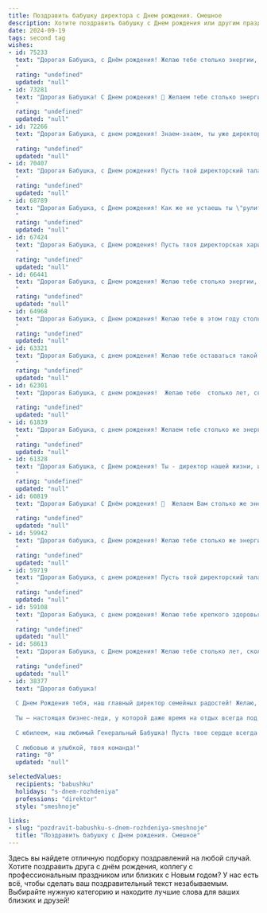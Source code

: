 ```yaml
---
title: Поздравить бабушку директора c Днем рождения. Смешное
description: Хотите поздравить бабушку c Днем рождения или другим праздником? Наш ИИ создаст незабываемое поздравление, а вы обязательно выделитесь среди других.  
date: 2024-09-19
tags: second tag
wishes:
- id: 75233
  text: "Дорогая Бабушка, с Днём рождения! Желаю тебе столько энергии, сколько у тебя было в твоей молодости, когда ты руководила целой компанией как настоящий директор! Пусть твой день рождения пройдет весело, как и все остальные твои дни!
  "
  rating: "undefined"
  updated: "null"
- id: 73281
  text: "Дорогая Бабушка! С Днем рождения! 🎉 Желаем тебе столько энергии, чтобы ты могла управлять не только своим внуками, но и целым акционерным обществом!  😉  Пусть твоя директорская рука всегда будет твердой и вовремя раздает \"премии\" в виде вкусных пирожков и сладких поцелуев!  🎂😘
  "
  rating: "undefined"
  updated: "null"
- id: 72266
  text: "Дорогая Бабушка, с днем рождения! Знаем-знаем, ты уже директор не только дома, но и по жизни! Пусть твой авторитет растет, как годовой отчет компании, а подчиненные (то есть мы) всегда будут в восторге от твоих \"директорских\" решений! 🎉🎂
  "
  rating: "undefined"
  updated: "null"
- id: 70407
  text: "Дорогая Бабушка, с Днем рождения! Пусть твой директорский талант  и дальше вдохновляет всех вокруг, а твоя \"железная рука\" управляет только собственным бизнесом по производству вкусных пирожков!
  "
  rating: "undefined"
  updated: "null"
- id: 68789
  text: "Дорогая Бабушка, с Днем рождения! Как же не устаешь ты \"рулить\" всем и вся, даже в свои годы?  Надеюсь, ты не слишком устала от этой \"директорской\" жизни!  Желаем тебе, чтобы подчиненные были послушными, как внуки, а планы выполнялись легко и просто, как пух, который ты пускаешь на ветер!
  "
  rating: "undefined"
  updated: "null"
- id: 67424
  text: "Дорогая Бабушка, с Днем рождения! Пусть твоя директорская харизма и железный характер не дадут тебе расслабиться ни на минуту, а только добавят новых побед в твою копилку! Желаем тебе крепкого здоровья, чтобы хватило управлять не только компанией, но и всем нашим семейством! 😄🎉
  "
  rating: "undefined"
  updated: "null"
- id: 66441
  text: "Дорогая Бабушка, с Днем рождения! Желаю тебе столько энергии, сколько у тебя было в день, когда ты в первый раз  \"управляла\" шумным собранием акционеров как директор! Пусть твой день рождения будет таким же продуктивным и успешным, как все твои годы на посту руководителя! 🎉
  "
  rating: "undefined"
  updated: "null"
- id: 64968
  text: "Дорогая Бабушка, с Днем рождения! Желаю тебе в этом году столько же директоров, сколько у тебя уже было, но только чтобы они были послушнее и выполняли твои приказы без лишних вопросов! 😉
  "
  rating: "undefined"
  updated: "null"
- id: 63321
  text: "Дорогая Бабушка, с днем рождения! Желаю тебе оставаться такой же энергичной и харизматичной, как директор самого крутого предприятия - твоего дома! Пусть твои правления будут полны радости, а подчиненные (мы, внуки) - послушными и любящими! 😉🎉
  "
  rating: "undefined"
  updated: "null"
- id: 62301
  text: "Дорогая Бабушка, с днем рождения!  Желаю тебе  столько лет, сколько директоров на твоем веку сменилось, и чтобы каждый из них был  как минимум таким же классным, как ты! ;)
  "
  rating: "undefined"
  updated: "null"
- id: 61839
  text: "Дорогая Бабушка, с днем рождения! Желаем тебе столько же энергии, сколько у тебя было, когда ты руководила целым заводом - без устали, с огоньком и с крутым управленческим стилем! 🥳🎉🎂
  "
  rating: "undefined"
  updated: "null"
- id: 61328
  text: "Дорогая Бабушка, с Днем рождения! Ты - директор нашей жизни, и пусть иногда приходится \"выполнять план\" по уборке и готовке, мы все равно тебя очень любим! Желаем тебе море позитива, крепкого здоровья и, конечно же, чтобы твоя \"команда\" всегда была послушной!
  "
  rating: "undefined"
  updated: "null"
- id: 60819
  text: "Дорогая Бабушка! С Днём рождения! 🎉  Желаем Вам столько же энергии, сколько у Вас было, когда Вы руководили своим коллективом! 💪  Пусть Вас окружают только благодарные подчиненные и вкусные тортики! 🎂
  "
  rating: "undefined"
  updated: "null"
- id: 59942
  text: "Дорогая бабушка, с Днем рождения! Желаю тебе столько же энергии, сколько у тебя было, когда ты руководила всем своим царством-домом, столько же креатива, сколько ты вкладывала в свои гениальные решения, и столько же любви, сколько ты всегда даришь всем вокруг! Пусть этот год будет не менее ярким и насыщенным, чем все твои предыдущие! 😉🥂
  "
  rating: "undefined"
  updated: "null"
- id: 59719
  text: "Дорогая Бабушка, с днем рождения! Пусть твой директорский талант проявится сегодня в том, чтобы устроить праздник, где все будут подчиняться только тебе - и даже тортик не посмеет ослушаться! 😉🎂🎉
  "
  rating: "undefined"
  updated: "null"
- id: 59108
  text: "Дорогая Бабушка, с днем рождения! Желаю тебе крепкого здоровья, чтобы ты и дальше могла всех нас рулить, как директором лучшей в мире компании – нашей семьей! 😉  Пусть твои подчиненные (мы) всегда выполняют твои приказы (просьбы) с радостью и любовью! 🎉
  "
  rating: "undefined"
  updated: "null"
- id: 58613
  text: "Дорогая Бабушка, с Днем рождения! Желаю тебе столько лет, сколько ты сможешь запомнить, и столько денег, сколько ты сможешь потратить! Пусть у тебя будет столько здоровья, чтобы управить всей этой империей -  твоей семьей!  И пускай твой директорский талант помогает тебе управлять не только компанией, но и нами, твоими внуками, в том числе! 😜🥳
  "
  rating: "undefined"
  updated: "null"
- id: 38377
  text: "Дорогая бабушка!
  
  С Днем Рождения тебя, наш главный директор семейных радостей! Желаю, чтобы под твоим мудрым руководством жизнь всегда шла по плану, а все неожиданные повороты дарили только приятные сюрпризы! Пусть у тебя всегда будет достаток пирожков, а на счетах — только положительные эмоции!
  
  Ты — настоящая бизнес-леди, у которой даже время на отдых всегда под контролем! Пусть в твоем расписании будет как можно больше моментов для улыбок и смеха! Знай, что все твои ‘подчинённые’ тебя очень любят и готовы выполнять любые твои ‘забавные’ поручения!
  
  С юбилеем, наш любимый Генеральный Бабушка! Пусть твое сердце всегда бьется в ритме счастья, а жизнь дарит вкусные тыквенные пироги на завтрак!
  
  С любовью и улыбкой, твоя команда!"
  rating: "0"
  updated: "null"

selectedValues:
  recipients: "babushku"
  holidays: "s-dnem-rozhdeniya"
  professions: "direktor"
  style: "smeshnoje"

links:
- slug: "pozdravit-babushku-s-dnem-rozhdeniya-smeshnoje"
  title: "Поздравить бабушку c Днем рождения. Смешное"
---
```


Здесь вы найдете отличную подборку поздравлений на любой случай. 
Хотите поздравить друга с днём рождения, коллегу с профессиональным праздником или близких с Новым годом? У нас есть всё, чтобы сделать ваш поздравительный текст незабываемым. Выбирайте нужную категорию и находите лучшие слова для ваших близких и друзей!
